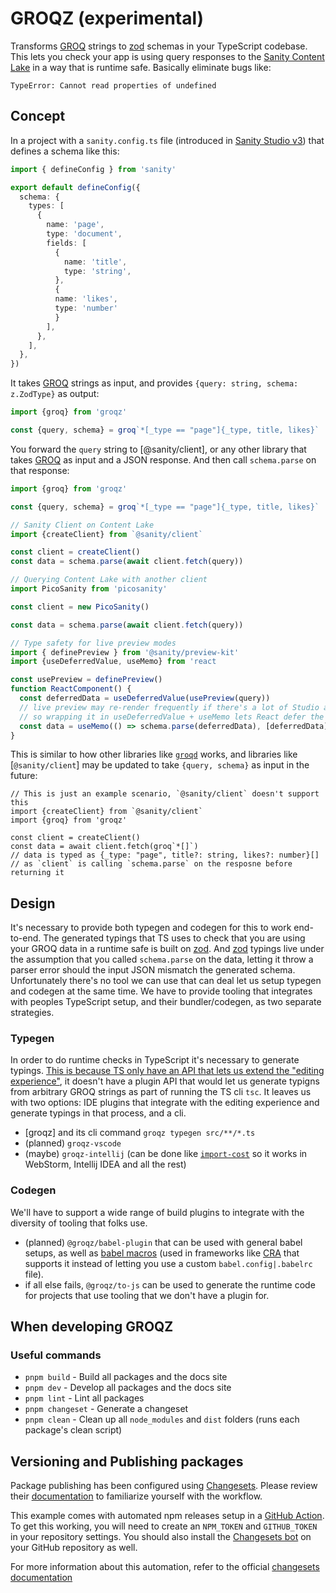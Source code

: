 # GROQZ (experimental)

Transforms [GROQ] strings to [zod] schemas in your TypeScript codebase.
This lets you check your app is using query responses to the [Sanity Content Lake](https://www.sanity.io/docs/datastore) in a way that is runtime safe.
Basically eliminate bugs like:
```console
TypeError: Cannot read properties of undefined
```

## Concept

In a project with a `sanity.config.ts` file (introduced in [Sanity Studio v3]) that defines a schema like this:
```ts
import { defineConfig } from 'sanity'

export default defineConfig({
  schema: {
    types: [
      {
        name: 'page',
        type: 'document',
        fields: [
          {
            name: 'title',
            type: 'string',
          },
          {
          name: 'likes',
          type: 'number'
          }
        ],
      },
    ],
  },
})
```

It takes [GROQ] strings as input, and provides `{query: string, schema: z.ZodType}` as output:
```ts
import {groq} from 'groqz'

const {query, schema} = groq`*[_type == "page"]{_type, title, likes}`
```

You forward the `query` string to [@sanity/client], or any other library that takes [GROQ] as input and a JSON response. And then call `schema.parse` on that response:
```ts
import {groq} from 'groqz'

const {query, schema} = groq`*[_type == "page"]{_type, title, likes}`

// Sanity Client on Content Lake
import {createClient} from `@sanity/client`

const client = createClient()
const data = schema.parse(await client.fetch(query))

// Querying Content Lake with another client
import PicoSanity from 'picosanity'

const client = new PicoSanity()

const data = schema.parse(await client.fetch(query))

// Type safety for live preview modes
import { definePreview } from '@sanity/preview-kit'
import {useDeferredValue, useMemo} from 'react

const usePreview = definePreview()
function ReactComponent() {
  const deferredData = useDeferredValue(usePreview(query))
  // live preview may re-render frequently if there's a lot of Studio activity (multiple people editing documents that are being previewed)
  // so wrapping it in useDeferredValue + useMemo lets React defer the zod parsing of the response if IO is too busy for it to be done on every re-render
  const data = useMemo(() => schema.parse(deferredData), [deferredData])
}
```

This is similar to how other libraries like [`groqd`] works, and libraries like [`@sanity/client`] may be updated to take `{query, schema}` as input in the future:
```
// This is just an example scenario, `@sanity/client` doesn't support this
import {createClient} from `@sanity/client`
import {groq} from 'groqz'

const client = createClient()
const data = await client.fetch(groq`*[]`)
// data is typed as {_type: "page", title?: string, likes?: number}[]
// as `client` is calling `schema.parse` on the resposne before returning it
```

## Design

It's necessary to provide both typegen and codegen for this to work end-to-end. The generated typings that TS uses to check that you are using your GROQ data in a runtime safe is built on [zod]. And [zod] typings live under the assumption that you called `schema.parse` on the data, letting it throw a parser error should the input JSON mismatch the generated schema.
Unfortunately there's no tool we can use that can deal let us setup typegen and codegen at the same time. We have to provide tooling that integrates with peoples TypeScript setup, and their bundler/codegen, as two separate strategies.

### Typegen
In order to do runtime checks in TypeScript it's necessary to generate typings. [This is because TS only have an API that lets us extend the "editing experience"](https://github.com/microsoft/TypeScript/wiki/Writing-a-Language-Service-Plugin), it doesn't have a plugin API that would let us generate typigns from arbitrary GROQ strings as part of running the TS cli `tsc`. It leaves us with two options: IDE plugins that integrate with the editing experience and generate typings in that process, and a cli.
- [groqz] and its cli command `groqz typegen src/**/*.ts`
- (planned) `groqz-vscode`
- (maybe) `groqz-intellij` (can be done like [`import-cost`](https://github.com/denofevil/import-cost) so it works in WebStorm, Intellij IDEA and all the rest)

### Codegen
We'll have to support a wide range of build plugins to integrate with the diversity of tooling that folks use.

- (planned) `@groqz/babel-plugin` that can be used with general babel setups, as well as [babel macros](https://github.com/kentcdodds/babel-plugin-macros) (used in frameworks like [CRA] that supports it instead of letting you use a custom `babel.config|.babelrc` file).
- if all else fails, `@groqz/to-js` can be used to generate the runtime code for projects that use tooling that we don't have a plugin for.

## When developing GROQZ

### Useful commands

- `pnpm build` - Build all packages and the docs site
- `pnpm dev` - Develop all packages and the docs site
- `pnpm lint` - Lint all packages
- `pnpm changeset` - Generate a changeset
- `pnpm clean` - Clean up all `node_modules` and `dist` folders (runs each package's clean script)

## Versioning and Publishing packages

Package publishing has been configured using [Changesets](https://github.com/changesets/changesets). Please review their [documentation](https://github.com/changesets/changesets#documentation) to familiarize yourself with the workflow.

This example comes with automated npm releases setup in a [GitHub Action](https://github.com/changesets/action). To get this working, you will need to create an `NPM_TOKEN` and `GITHUB_TOKEN` in your repository settings. You should also install the [Changesets bot](https://github.com/apps/changeset-bot) on your GitHub repository as well.

For more information about this automation, refer to the official [changesets documentation](https://github.com/changesets/changesets/blob/main/docs/automating-changesets.md)

[groq-js]: https://github.com/sanity-io/groq-js
[zod]: https://zod.dev/
[GROQ]: https://www.sanity.io/docs/groq
[Sanity Content Lake]: https://www.sanity.io/docs/datastore
[Sanity Studio v3]: https://www.sanity.io/blog/sanity-studio-v3-simplified-yet-powerful-customization
[`groqd`]: https://github.com/FormidableLabs/groqd
[CRA]: https://create-react-app.dev/
